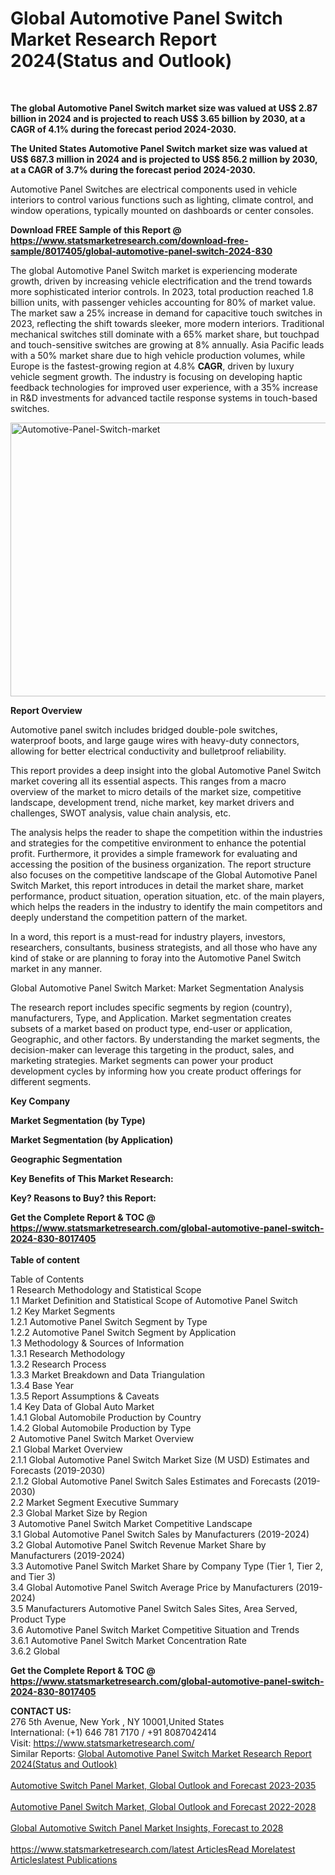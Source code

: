 <h1>Global Automotive Panel Switch Market Research Report 2024(Status and Outlook)</h1><br/><p><strong>The global Automotive Panel Switch market size was valued at US$ 2.87 billion in 2024 and is projected to reach US$ 3.65 billion by 2030, at a <strong>CAGR</strong> of 4.1% during the forecast period 2024-2030.</strong></p><p><strong>The United States Automotive Panel Switch market size was valued at US$ 687.3 million in 2024 and is projected to US$ 856.2 million by 2030, at a <strong>CAGR</strong> of 3.7% during the forecast period 2024-2030.</strong></p><p>Automotive Panel Switches are electrical components used in vehicle interiors to control various functions such as lighting, climate control, and window operations, typically mounted on dashboards or center consoles.</p><p><strong>Download FREE Sample of this Report @ <a href="https://www.statsmarketresearch.com/download-free-sample/8017405/global-automotive-panel-switch-2024-830">https://www.statsmarketresearch.com/download-free-sample/8017405/global-automotive-panel-switch-2024-830</a></strong></p><p>The global Automotive Panel Switch market is experiencing moderate growth, driven by increasing vehicle electrification and the trend towards more sophisticated interior controls. In 2023, total production reached 1.8 billion units, with passenger vehicles accounting for 80% of market value. The market saw a 25% increase in demand for capacitive touch switches in 2023, reflecting the shift towards sleeker, more modern interiors. Traditional mechanical switches still dominate with a 65% market share, but touchpad and touch-sensitive switches are growing at 8% annually. Asia Pacific leads with a 50% market share due to high vehicle production volumes, while Europe is the fastest-growing region at 4.8% <strong>CAGR</strong>, driven by luxury vehicle segment growth. The industry is focusing on developing haptic feedback technologies for improved user experience, with a 35% increase in R&D investments for advanced tactile response systems in touch-based switches.</p><p><img alt="Automotive-Panel-Switch-market" src="https://www.grandresearchstore.com/assets/report-images/Automotive_Panel_Switch_market.png" style="width: 730px; height: 438px;"></p><p><strong>Report Overview</strong></p><p>Automotive panel switch includes bridged double-pole switches, waterproof boots, and large gauge wires with heavy-duty connectors, allowing for better electrical conductivity and bulletproof reliability.</p><p>This report provides a deep insight into the global Automotive Panel Switch market covering all its essential aspects. This ranges from a macro overview of the market to micro details of the market size, competitive landscape, development trend, niche market, key market drivers and challenges, SWOT analysis, value chain analysis, etc.</p><p>The analysis helps the reader to shape the competition within the industries and strategies for the competitive environment to enhance the potential profit. Furthermore, it provides a simple framework for evaluating and accessing the position of the business organization. The report structure also focuses on the competitive landscape of the Global Automotive Panel Switch Market, this report introduces in detail the market share, market performance, product situation, operation situation, etc. of the main players, which helps the readers in the industry to identify the main competitors and deeply understand the competition pattern of the market.</p><p>In a word, this report is a must-read for industry players, investors, researchers, consultants, business strategists, and all those who have any kind of stake or are planning to foray into the Automotive Panel Switch market in any manner.</p><p>Global Automotive Panel Switch Market: Market Segmentation Analysis</p><p>The research report includes specific segments by region (country), manufacturers, Type, and Application. Market segmentation creates subsets of a market based on product type, end-user or application, Geographic, and other factors. By understanding the market segments, the decision-maker can leverage this targeting in the product, sales, and marketing strategies. Market segments can power your product development cycles by informing how you create product offerings for different segments.</p><p><strong>Key Company</strong></p><p><strong>Market Segmentation (by Type)</strong></p><p><strong>Market Segmentation (<strong>by Application</strong>)</strong></p><p><strong>Geographic Segmentation</strong></p><p><strong>Key Benefits of This Market Research:</strong></p><p><strong>Key? <strong>Reasons to Buy</strong>? this Report:</strong></p><div><b>Get the Complete Report & TOC @ <a href="https://www.statsmarketresearch.com/global-automotive-panel-switch-2024-830-8017405">https://www.statsmarketresearch.com/global-automotive-panel-switch-2024-830-8017405</a></b></div><br><b>Table of content</b><p>Table of Contents<br /> 1 Research Methodology and Statistical Scope<br /> 1.1 Market Definition and Statistical Scope of Automotive Panel Switch<br /> 1.2 Key Market Segments<br /> 1.2.1 Automotive Panel Switch Segment by Type<br /> 1.2.2 Automotive Panel Switch Segment by Application<br /> 1.3 Methodology & Sources of Information<br /> 1.3.1 Research Methodology<br /> 1.3.2 Research Process<br /> 1.3.3 Market Breakdown and Data Triangulation<br /> 1.3.4 Base Year<br /> 1.3.5 Report Assumptions & Caveats<br /> 1.4 Key Data of Global Auto Market<br /> 1.4.1 Global Automobile Production by Country<br /> 1.4.2 Global Automobile Production by Type<br /> 2 Automotive Panel Switch Market Overview<br /> 2.1 Global Market Overview<br /> 2.1.1 Global Automotive Panel Switch Market Size (M USD) Estimates and Forecasts (2019-2030)<br /> 2.1.2 Global Automotive Panel Switch Sales Estimates and Forecasts (2019-2030)<br /> 2.2 Market Segment Executive Summary<br /> 2.3 Global Market Size by Region<br /> 3 Automotive Panel Switch Market Competitive Landscape<br /> 3.1 Global Automotive Panel Switch Sales by Manufacturers (2019-2024)<br /> 3.2 Global Automotive Panel Switch Revenue Market Share by Manufacturers (2019-2024)<br /> 3.3 Automotive Panel Switch Market Share by Company Type (Tier 1, Tier 2, and Tier 3)<br /> 3.4 Global Automotive Panel Switch Average Price by Manufacturers (2019-2024)<br /> 3.5 Manufacturers Automotive Panel Switch Sales Sites, Area Served, Product Type<br /> 3.6 Automotive Panel Switch Market Competitive Situation and Trends<br /> 3.6.1 Automotive Panel Switch Market Concentration Rate<br /> 3.6.2 Global<br><div><b>Get the Complete Report & TOC @ <a href="https://www.statsmarketresearch.com/global-automotive-panel-switch-2024-830-8017405">https://www.statsmarketresearch.com/global-automotive-panel-switch-2024-830-8017405</a></b></div></p> <b>CONTACT US:</b><br>276 5th Avenue, New York , NY 10001,United States<br>International: (+1) 646 781 7170 / +91 8087042414<br>Visit: <a href="https://www.statsmarketresearch.com/">https://www.statsmarketresearch.com/</a><br>Similar Reports: <a href="https://www.statsmarketresearch.com/global-automotive-panel-switch-2024-830-8017405">Global Automotive Panel Switch Market Research Report 2024(Status and Outlook)</a><br/><br/><a href="https://www.statsmarketresearch.com/global-automotive-panel-switch-2024-830-8017405">Automotive Switch Panel Market, Global Outlook and Forecast 2023-2035</a><br/><br/><a href="https://www.statsmarketresearch.com/global-automotive-panel-switch-2024-830-8017405">Automotive Panel Switch Market, Global Outlook and Forecast 2022-2028</a><br/><br/><a href="https://www.statsmarketresearch.com/global-automotive-panel-switch-2024-830-8017405">Global Automotive Switch Panel Market Insights, Forecast to 2028</a><br/><br/><a href="https://gyeongbokgung.com">https://www.statsmarketresearch.com/</a><a href="https://hallyeomaritime.com">latest Articles</a><a href="https://jingwansa.com">Read More</a><a href=https://nguoiviet.jp/">latest Articles</a><a href="https://www.intelmarketresearch.com/">latest Publications</a>